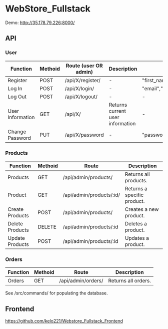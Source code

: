 # WebStore_Fullstack

Demo: http://35.178.79.226:8000/

## API

### User

| Function    | Methoid | Route (user OR admin)      | Description        | Parametres (JSON)      |
| ----------- | ----------- | ----------- | ----------- | ----------- |
| Register    | POST     | /api/X/register/       |-|"first_name","last_name","email","password","password_confirm"|
| Log In      | POST        | /api/X/login/       |-|"email","password"|
| Log Out     | POST       | /api/X/logout/         |-|-|
| User Information| GET    | /api/X/       | Returns current user information|-|
| Change Password | PUT    | /api/X/password       |-|"password","password_confirm"|

### Products

| Function    | Methoid | Route       | Description       |
| ----------- | ----------- | ----------- | ----------- |
| Products          | GET       | /api/admin/products/       | Returns all products.       |
| Product     | GET        | /api/admin/products/:id/       | Returns a specific product.       |
| Create Products   | POST        | /api/admin/products/       | Creates a new product.       |
| Delete Products   | DELETE        | /api/admin/products/:id      | Deletes a product.       |
| Update Products   | POST        | /api/admin/products/:id      | Updates a product.       |


### Orders

| Function    | Methoid | Route       | Description       |
| ----------- | ----------- | ----------- | ----------- |
| Orders          | GET       | /api/admin/orders/       | Returns all orders.       |

See /src/commands/ for populating the database.

## Frontend
https://github.com/kelo221/Webstore_Fullstack_Frontend
